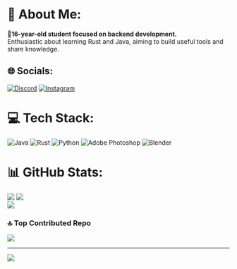 # 💫 About Me:
🐰<b>16-year-old student focused on backend development.</b><br> Enthusiastic about learning Rust and Java, aiming to build useful tools and share knowledge. 


## 🌐 Socials:
[![Discord](https://img.shields.io/badge/Discord-%237289DA.svg?logo=discord&logoColor=white)](https://discord.gg/thinkerthk) [![Instagram](https://img.shields.io/badge/Instagram-%23E4405F.svg?logo=Instagram&logoColor=white)](https://instagram.com/VladislavTHK) 

# 💻 Tech Stack:
![Java](https://img.shields.io/badge/java-%23ED8B00.svg?style=for-the-badge&logo=openjdk&logoColor=white) ![Rust](https://img.shields.io/badge/rust-%23000000.svg?style=for-the-badge&logo=rust&logoColor=white) ![Python](https://img.shields.io/badge/python-3670A0?style=for-the-badge&logo=python&logoColor=ffdd54) ![Adobe Photoshop](https://img.shields.io/badge/adobe%20photoshop-%2331A8FF.svg?style=for-the-badge&logo=adobe%20photoshop&logoColor=white) ![Blender](https://img.shields.io/badge/blender-%23F5792A.svg?style=for-the-badge&logo=blender&logoColor=white)

# 📊 GitHub Stats:
![](https://github-readme-stats.vercel.app/api?username=VladTHK&theme=codeSTACKr&hide_border=true&include_all_commits=false&count_private=false)
![](https://github-readme-stats.vercel.app/api/top-langs/?username=VladTHK&theme=codeSTACKr&hide_border=true&include_all_commits=false&count_private=false&layout=compact)<br/>
![](https://nirzak-streak-stats.vercel.app/?user=VladTHK&theme=codeSTACKr&hide_border=true)


### 🔝 Top Contributed Repo
![](https://github-contributor-stats.vercel.app/api?username=VladTHK&limit=5&theme=dark&combine_all_yearly_contributions=true)

---
[![](https://visitcount.itsvg.in/api?id=VladTHK&icon=9&color=7)](https://visitcount.itsvg.in)
